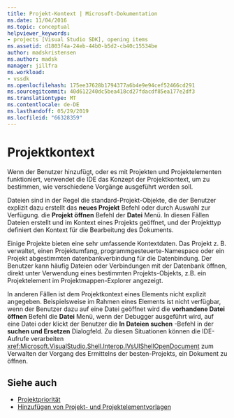 ```yaml
---
title: Projekt-Kontext | Microsoft-Dokumentation
ms.date: 11/04/2016
ms.topic: conceptual
helpviewer_keywords:
- projects [Visual Studio SDK], opening items
ms.assetid: d1803f4a-24eb-44b0-b5d2-cb40c15534be
author: madskristensen
ms.author: madsk
manager: jillfra
ms.workload:
- vssdk
ms.openlocfilehash: 175ee37628b1794377a6b4e9e94cef52466cd291
ms.sourcegitcommit: 40d612240dc5bea418cd27fdacdf85ea177e2df3
ms.translationtype: MT
ms.contentlocale: de-DE
ms.lasthandoff: 05/29/2019
ms.locfileid: "66328359"
---
```

# <a name="project-context"></a>Projektkontext
Wenn der Benutzer hinzufügt, oder es mit Projekten und Projektelementen funktioniert, verwendet die IDE das Konzept der Projektkontext, um zu bestimmen, wie verschiedene Vorgänge ausgeführt werden soll.

 Dateien sind in der Regel die standard-Projekt-Objekte, die der Benutzer explizit dazu erstellt das **neues Projekt** Befehl oder durch Auswahl zur Verfügung. die **Projekt öffnen** Befehl der  **Datei** Menü. In diesen Fällen Dateien erstellt und im Kontext eines Projekts geöffnet, und der Projekttyp definiert den Kontext für die Bearbeitung des Dokuments.

 Einige Projekte bieten eine sehr umfassende Kontextdaten. Das Projekt z. B. verwaltet, einen Projektumfang, programmgesteuerte-Namespace oder ein Projekt abgestimmten datenbankverbindung für die Datenbindung. Der Benutzer kann häufig Dateien oder Verbindungen mit der Datenbank öffnen, direkt unter Verwendung eines bestimmten Projekts-Objekts, z.B. ein Projektelement im Projektmappen-Explorer angezeigt.

 In anderen Fällen ist dem Projektkontext eines Elements nicht explizit angegeben. Beispielsweise im Rahmen eines Elements ist nicht verfügbar, wenn der Benutzer dazu auf eine Datei geöffnet wird die **vorhandene Datei öffnen** Befehl die **Datei** Menü, wenn der Debugger ausgeführt wird, auf eine Datei oder klickt der Benutzer die **In Dateien suchen** -Befehl in der **suchen und Ersetzen** Dialogfeld. Zu diesen Situationen können die IDE-Aufrufe verarbeiten <xref:Microsoft.VisualStudio.Shell.Interop.IVsUIShellOpenDocument> zum Verwalten der Vorgang des Ermittelns der besten-Projekts, ein Dokument zu öffnen.

## <a name="see-also"></a>Siehe auch
- [Projektpriorität](../../extensibility/internals/project-priority.md)
- [Hinzufügen von Projekt- und Projektelementvorlagen](../../extensibility/internals/adding-project-and-project-item-templates.md)